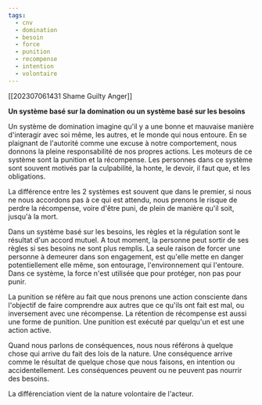```yaml
---
tags:
  - cnv
  - domination
  - besoin
  - force
  - punition
  - recompense
  - intention
  - volontaire
---
```


[[202307061431 Shame Guilty Anger]]

**Un système basé sur la domination ou un système basé sur les besoins**

Un système de domination imagine qu'il y a une bonne et mauvaise manière d'interagir avec soi même, les autres, et le monde qui nous entoure.
En se plaignant de l'autorité comme une excuse à notre comportement, nous donnons la pleine responsabilité de nos propres actions.
Les moteurs de ce système sont la punition et la récompense. Les personnes dans ce système sont souvent motivés par la culpabilité, la honte, le devoir, il faut que, et les obligations.

La différence entre les 2 systèmes est souvent que dans le premier, si nous ne nous accordons pas à ce qui est attendu, nous prenons le risque de perdre la récompense, voire d'être puni, de plein de manière qu'il soit, jusqu'à la mort.

Dans un système basé sur les besoins, les règles et la régulation sont le résultat d'un accord mutuel. A tout moment, la personne peut sortir de ses règles si ses besoins ne sont plus remplis. La seule raison de forcer une personne à demeurer dans son engagement, est qu'elle mette en danger potentiellement elle même, son entourage, l'environnement qui l'entoure. Dans ce système, la force n'est utilisée que pour protéger, non pas pour punir.

La punition se réfère au fait que nous prenons une action consciente dans l'objectif de faire comprendre aux autres que ce qu'ils ont fait est mal, ou inversement avec une récompense. La rétention de récompense est aussi une forme de punition. Une punition est exécuté par quelqu'un et est une action active.

Quand nous parlons de conséquences, nous nous référons à quelque chose qui arrive du fait des lois de la nature. Une conséquence arrive comme le résultat de quelque chose que nous faisons, en intention ou accidentellement. Les conséquences peuvent ou ne peuvent pas nourrir des besoins.

La différenciation vient de la nature volontaire de l'acteur.


